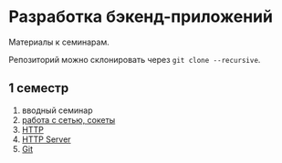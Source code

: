 # Разработка бэкенд-приложений

Материалы к семинарам.

Репозиторий можно склонировать через `git clone --recursive`.

## 1 семестр

1. вводный семинар
2. [работа с сетью, сокеты](./sem-2)
3. [HTTP](./sem-3)
4. [HTTP Server](./sem-4)
5. [Git](./sem-5)